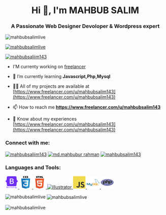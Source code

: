 <h1 align="center">Hi 👋, I'm MAHBUB SALIM</h1>
<h3 align="center">A Passionate Web Designer Devoloper & Wordpress expert</h3>

<p align="left"> <img src="https://komarev.com/ghpvc/?username=mahbubsalimlive&label=Profile%20views&color=0e75b6&style=flat" alt="mahbubsalimlive" /> </p>

<p align="left"> <a href="https://github.com/ryo-ma/github-profile-trophy"><img src="https://github-profile-trophy.vercel.app/?username=mahbubsalimlive" alt="mahbubsalimlive" /></a> </p>

<p align="left"> <a href="https://twitter.com/mahbubsaliim143" target="blank"><img src="https://img.shields.io/twitter/follow/mahbubsaliim143?logo=twitter&style=for-the-badge" alt="mahbubsaliim143" /></a> </p>

- I'M currenty working on [freelancer](https://www.freelancer.com/u/mahbubsalim143)

- 🌱 I’m currently learning **Javascript,Php,Mysql**

- 👨‍💻 All of my projects are available at [https://www.freelancer.com/u/mahbubsalim143](https://www.freelancer.com/u/mahbubsalim143)

- 📫 How to reach me **https://www.freelancer.com/u/mahbubsalim143**

- 📄 Know about my experiences [https://www.freelancer.com/u/mahbubsalim143](https://www.freelancer.com/u/mahbubsalim143)

<h3 align="left">Connect with me:</h3>
<p align="left">
<a href="https://twitter.com/mahbubsaliim143" target="blank"><img align="center" src="https://raw.githubusercontent.com/rahuldkjain/github-profile-readme-generator/master/src/images/icons/Social/twitter.svg" alt="mahbubsaliim143" height="30" width="40" /></a>
<a href="https://fb.com/md.mahbubur rahman" target="blank"><img align="center" src="https://raw.githubusercontent.com/rahuldkjain/github-profile-readme-generator/master/src/images/icons/Social/facebook.svg" alt="md.mahbubur rahman" height="30" width="40" /></a>
<a href="https://instagram.com/mahbubsalim143" target="blank"><img align="center" src="https://raw.githubusercontent.com/rahuldkjain/github-profile-readme-generator/master/src/images/icons/Social/instagram.svg" alt="mahbubsalim143" height="30" width="40" /></a>
</p>

<h3 align="left">Languages and Tools:</h3>
<p align="left"> <a href="https://getbootstrap.com" target="_blank" rel="noreferrer"> <img src="https://raw.githubusercontent.com/devicons/devicon/master/icons/bootstrap/bootstrap-plain-wordmark.svg" alt="bootstrap" width="40" height="40"/> </a> <a href="https://www.w3schools.com/css/" target="_blank" rel="noreferrer"> <img src="https://raw.githubusercontent.com/devicons/devicon/master/icons/css3/css3-original-wordmark.svg" alt="css3" width="40" height="40"/> </a> <a href="https://www.w3.org/html/" target="_blank" rel="noreferrer"> <img src="https://raw.githubusercontent.com/devicons/devicon/master/icons/html5/html5-original-wordmark.svg" alt="html5" width="40" height="40"/> </a> <a href="https://www.adobe.com/in/products/illustrator.html" target="_blank" rel="noreferrer"> <img src="https://www.vectorlogo.zone/logos/adobe_illustrator/adobe_illustrator-icon.svg" alt="illustrator" width="40" height="40"/> </a> <a href="https://developer.mozilla.org/en-US/docs/Web/JavaScript" target="_blank" rel="noreferrer"> <img src="https://raw.githubusercontent.com/devicons/devicon/master/icons/javascript/javascript-original.svg" alt="javascript" width="40" height="40"/> </a> <a href="https://www.mysql.com/" target="_blank" rel="noreferrer"> <img src="https://raw.githubusercontent.com/devicons/devicon/master/icons/mysql/mysql-original-wordmark.svg" alt="mysql" width="40" height="40"/> </a> <a href="https://www.php.net" target="_blank" rel="noreferrer"> <img src="https://raw.githubusercontent.com/devicons/devicon/master/icons/php/php-original.svg" alt="php" width="40" height="40"/> </a> </p>

<p><img align="left" src="https://github-readme-stats.vercel.app/api/top-langs?username=mahbubsalimlive&show_icons=true&locale=en&layout=compact" alt="mahbubsalimlive" /></p>

<p>&nbsp;<img align="center" src="https://github-readme-stats.vercel.app/api?username=mahbubsalimlive&show_icons=true&locale=en" alt="mahbubsalimlive" /></p>

<p><img align="center" src="https://github-readme-streak-stats.herokuapp.com/?user=mahbubsalimlive&" alt="mahbubsalimlive" /></p>
